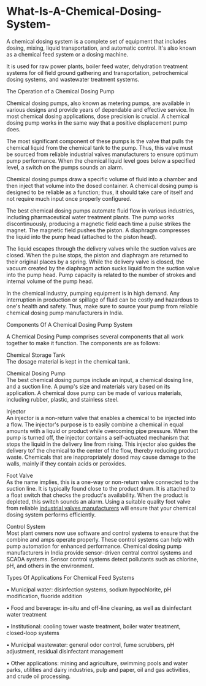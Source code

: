 # What-Is-A-Chemical-Dosing-System-
A chemical dosing system is a complete set of equipment that includes dosing, mixing, liquid transportation, and automatic control. It's also known as a chemical feed system or a dosing machine. <br>

It is used for raw power plants, boiler feed water, dehydration treatment systems for oil field ground gathering and transportation, petrochemical dosing systems, and wastewater treatment systems.<br>

The Operation of a Chemical Dosing Pump<br>

Chemical dosing pumps, also known as metering pumps, are available in various designs and provide years of dependable and effective service. In most chemical dosing applications, dose precision is crucial. A chemical dosing pump works in the same way that a positive displacement pump does. <br>

The most significant component of these pumps is the valve that pulls the chemical liquid from the chemical tank to the pump. Thus, this valve must be sourced from reliable industrial valves manufacturers to ensure optimum pump performance. When the chemical liquid level goes below a specified level, a switch on the pumps sounds an alarm.<br>

Chemical dosing pumps draw a specific volume of fluid into a chamber and then inject that volume into the dosed container. A chemical dosing pump is designed to be reliable as a function; thus, it should take care of itself and not require much input once properly configured. <br>

The best chemical dosing pumps automate fluid flow in various industries, including pharmaceutical water treatment plants. The pump works discontinuously, producing a magnetic field each time a pulse strikes the magnet. The magnetic field pushes the piston. A diaphragm compresses the liquid into the pump head (attached to the piston head).<br>

The liquid escapes through the delivery valves while the suction valves are closed. When the pulse stops, the piston and diaphragm are returned to their original places by a spring. While the delivery valve is closed, the vacuum created by the diaphragm action sucks liquid from the suction valve into the pump head. Pump capacity is related to the number of strokes and internal volume of the pump head. <br>

In the chemical industry, pumping equipment is in high demand. Any interruption in production or spillage of fluid can be costly and hazardous to one's health and safety. Thus, make sure to source your pump from reliable chemical dosing pump manufacturers in India.<br>

Components Of A Chemical Dosing Pump System<br>

A Chemical Dosing Pump comprises several components that all work together to make it function. The components are as follows:<br>

Chemical Storage Tank<br>
The dosage material is kept in the chemical tank.<br>

Chemical Dosing Pump<br>
The best chemical dosing pumps include an input, a chemical dosing line, and a suction line. A pump's size and materials vary based on its application. A chemical dose pump can be made of various materials, including rubber, plastic, and stainless steel.<br>

Injector<br>
An injector is a non-return valve that enables a chemical to be injected into a flow. The injector's purpose is to easily combine a chemical in equal amounts with a liquid or product while overcoming pipe pressure. When the pump is turned off, the injector contains a self-actuated mechanism that stops the liquid in the delivery line from rising. This injector also guides the delivery tof the chemical to the center of the flow, thereby reducing product waste. Chemicals that are inappropriately dosed may cause damage to the walls, mainly if they contain acids or peroxides.<br>

Foot Valve<br>
As the name implies, this is a one-way or non-return valve connected to the suction line. It is typically found close to the product drum. It is attached to a float switch that checks the product's availability. When the product is depleted, this switch sounds an alarm. Using a suitable quality foot valve from reliable <a href="https://arvindkaigo.com/services/pumps-and-valves/kaivalves.php">industrial valves manufacturers</a> will ensure that your chemical dosing system performs efficiently. <br>

Control System<br>
Most plant owners now use software and control systems to ensure that the combine and amps operate properly. These control systems can help with pump automation for enhanced performance. Chemical dosing pump manufacturers in India provide sensor-driven central control systems and SCADA systems. Sensor control systems detect pollutants such as chlorine, pH, and others in the environment.<br>

Types Of Applications For Chemical Feed Systems<br>

•	Municipal water: disinfection systems, sodium hypochlorite, pH modification, fluoride addition<br>

•	Food and beverage: in-situ and off-line cleaning, as well as disinfectant water treatment<br>

•	Institutional: cooling tower waste treatment, boiler water treatment, closed-loop systems<br>

•	Municipal wastewater: general odor control, fume scrubbers, pH adjustment, residual disinfectant management<br>

•	Other applications: mining and agriculture, swimming pools and water parks, utilities and dairy industries, pulp and paper, oil and gas activities, and crude oil processing.<br>
